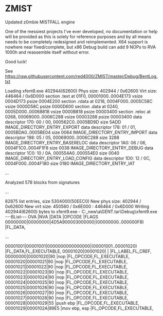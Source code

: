 # ZMIST
Updated z0mbie MISTFALL engine


One of the messiest projects I've ever developed, no documentation or help will be provided as this is solely for reference purposes and by all means needs to be completely redesigned and reimplemented. X64 support is nowhere near fixed/complete, but x86 Debug build can add 9 NOPs to RVA 1000h and reassemble itself without error.

Good luck!

See https://raw.githubusercontent.com/red4000/ZMIST/master/Debug/BentLog.txt

Loading xfent8.exe 402944(62600)
Phys size: 402944 / 0x62600
Virt size: 446464 / 0x6D000
section .text    at 01F0, 00001000..0004E173 vsize 0004D173 psize 0004E200
section .rdata   at 0218, 0004F000..0005C58C vsize 0000D58C psize 0000D600
section .data    at 0240, 0005D000..00068818 vsize 0000B818 psize 00003400
section .reloc   at 0268, 00069000..0006C288 vsize 00003288 psize 00003400
data descriptor 170: 00 / 00, 000562C0..0005BD9D size 5ADD IMAGE_DIRECTORY_ENTRY_EXPORT
data descriptor 178: 01 / 01, 0005BDA0..0005BE04 size 0064 IMAGE_DIRECTORY_ENTRY_IMPORT
data descriptor 198: 05 / 05, 00069000..0006C288 size 3288 IMAGE_DIRECTORY_ENTRY_BASERELOC
data descriptor 1A0: 06 / 06, 0004F1C0..0004F1F8 size 0038 IMAGE_DIRECTORY_ENTRY_DEBUG
data descriptor 1C0: 10 / 0A, 000554A0..000554E0 size 0040 IMAGE_DIRECTORY_ENTRY_LOAD_CONFIG
data descriptor 1D0: 12 / 0C, 0004F000..0004F180 size 0180 IMAGE_DIRECTORY_ENTRY_IAT

...

Analyzed 578 blocks from signatures

...

82875 list entries, size 5304000(50EEC0)
New phys size: 402944 / 0x62600
New virt size: 450560 / 0x6E000 : 446464 / 0x6D000
Writing 402944(62600) bytes to xfent9.exe - C:\_new\a\GENT.tar\Debug\xfent9.exe
---BList---
OVA     |NVA     |DATA            |OPCODE                          |FLAGS
00000000|00000000|4D5A900003000000|(00000000..000000F8)            |FL_DATA,

...

00001001|00001001|0000000000000000|(00001001..00001020)            |FL_DATA,FL_EXECUTABLE,
00001020|00001020|                |                                |FL_LABEL,FL_CREF,
00000000|00001020|90              |nop                             |FL_OPCODE,FL_EXECUTABLE,
00001020|00001021|90              |nop                             |FL_OPCODE,FL_EXECUTABLE,
00001021|00001022|90              |nop                             |FL_OPCODE,FL_EXECUTABLE,
00001022|00001023|90              |nop                             |FL_OPCODE,FL_EXECUTABLE,
00001023|00001024|90              |nop                             |FL_OPCODE,FL_EXECUTABLE,
00001024|00001025|90              |nop                             |FL_OPCODE,FL_EXECUTABLE,
00001025|00001026|90              |nop                             |FL_OPCODE,FL_EXECUTABLE,
00001026|00001027|90              |nop                             |FL_OPCODE,FL_EXECUTABLE,
00001027|00001028|90              |nop                             |FL_OPCODE,FL_EXECUTABLE,
00001028|00001029|55              |push ebp                        |FL_OPCODE,FL_EXECUTABLE,
00001029|0000102A|89E5            |mov ebp, esp                    |FL_OPCODE,FL_EXECUTABLE,